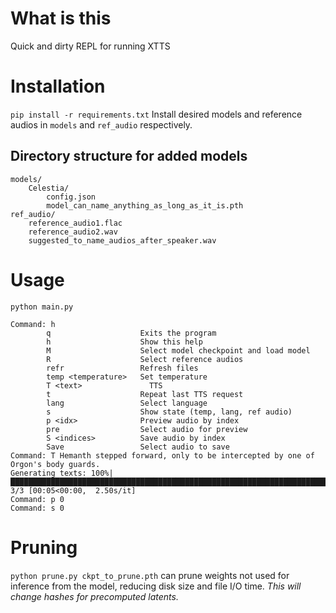 # What is this
Quick and dirty REPL for running XTTS
# Installation
`pip install -r requirements.txt`
Install desired models and reference audios in `models` and `ref_audio`
respectively.
## Directory structure for added models
```
models/
    Celestia/
        config.json
        model_can_name_anything_as_long_as_it_is.pth
ref_audio/
    reference_audio1.flac
    reference_audio2.wav
    suggested_to_name_audios_after_speaker.wav
```

# Usage
`python main.py`
```
Command: h
        q                    Exits the program
        h                    Show this help
        M                    Select model checkpoint and load model
        R                    Select reference audios
        refr                 Refresh files
        temp <temperature>   Set temperature
        T <text>               TTS
        t                    Repeat last TTS request
        lang                 Select language
        s                    Show state (temp, lang, ref audio)
        p <idx>              Preview audio by index
        pre                  Select audio for preview
        S <indices>          Save audio by index
        Save                 Select audio to save
Command: T Hemanth stepped forward, only to be intercepted by one of Orgon's body guards.
Generating texts: 100%|██████████████████████████████████████████████████████████████████████████████████████| 3/3 [00:05<00:00,  2.50s/it]
Command: p 0
Command: s 0
```

# Pruning
`python prune.py ckpt_to_prune.pth` can prune weights not used for inference
from the model, reducing disk size and file I/O time. *This will change hashes
for precomputed latents.*
